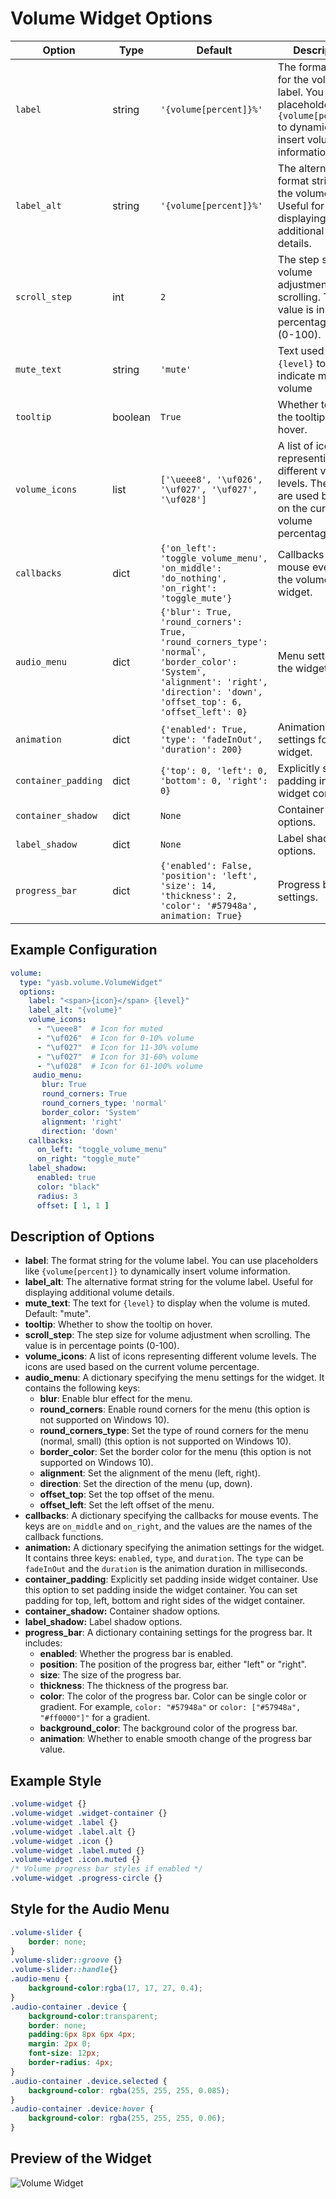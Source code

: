 # Volume Widget Options
| Option       | Type   | Default                                                                 | Description                                                                 |
|--------------|--------|-------------------------------------------------------------------------|-----------------------------------------------------------------------------|
| `label`      | string | `'{volume[percent]}%'`                                                  | The format string for the volume label. You can use placeholders like `{volume[percent]}` to dynamically insert volume information. |
| `label_alt`  | string | `'{volume[percent]}%'`                                                  | The alternative format string for the volume label. Useful for displaying additional volume details. |
| `scroll_step`     | int     | `2`                  | The step size for volume adjustment when scrolling. The value is in percentage points (0-100). |
| `mute_text` | string  | `'mute'` | Text used by `{level}` to indicate muted volume |
| `tooltip`  | boolean  | `True`        | Whether to show the tooltip on hover. |
| `volume_icons` | list  | `['\ueee8', '\uf026', '\uf027', '\uf027', '\uf028']`                    | A list of icons representing different volume levels. The icons are used based on the current volume percentage. |
| `callbacks`  | dict   | `{'on_left': 'toggle_volume_menu', 'on_middle': 'do_nothing', 'on_right': 'toggle_mute'}`                  | Callbacks for mouse events on the volume widget. |
| `audio_menu` | dict | `{'blur': True, 'round_corners': True, 'round_corners_type': 'normal', 'border_color': 'System', 'alignment': 'right', 'direction': 'down', 'offset_top': 6, 'offset_left': 0}` | Menu settings for the widget. |
| `animation`         | dict    | `{'enabled': True, 'type': 'fadeInOut', 'duration': 200}`               | Animation settings for the widget.                                          |
| `container_padding`  | dict | `{'top': 0, 'left': 0, 'bottom': 0, 'right': 0}`      | Explicitly set padding inside widget container. |
| `container_shadow`   | dict   | `None`                  | Container shadow options.                       |
| `label_shadow`         | dict   | `None`                  | Label shadow options.                 |
| `progress_bar`       | dict    | `{'enabled': False, 'position': 'left', 'size': 14, 'thickness': 2, 'color': '#57948a', animation: True}` | Progress bar settings.    |


## Example Configuration

```yaml
volume:
  type: "yasb.volume.VolumeWidget"
  options:
    label: "<span>{icon}</span> {level}"
    label_alt: "{volume}"
    volume_icons:
      - "\ueee8"  # Icon for muted
      - "\uf026"  # Icon for 0-10% volume
      - "\uf027"  # Icon for 11-30% volume
      - "\uf027"  # Icon for 31-60% volume
      - "\uf028"  # Icon for 61-100% volume
     audio_menu:
       blur: True
       round_corners: True
       round_corners_type: 'normal'
       border_color: 'System'
       alignment: 'right'
       direction: 'down'
    callbacks:
      on_left: "toggle_volume_menu"
      on_right: "toggle_mute"
    label_shadow:
      enabled: true
      color: "black"
      radius: 3
      offset: [ 1, 1 ]
```

## Description of Options

- **label**: The format string for the volume label. You can use placeholders like `{volume[percent]}` to dynamically insert volume information.
- **label_alt**: The alternative format string for the volume label. Useful for displaying additional volume details.
- **mute_text**: The text for `{level}` to display when the volume is muted. Default: "mute".
- **tooltip**: Whether to show the tooltip on hover.
- **scroll_step**: The step size for volume adjustment when scrolling. The value is in percentage points (0-100).
- **volume_icons**: A list of icons representing different volume levels. The icons are used based on the current volume percentage.
- **audio_menu**: A dictionary specifying the menu settings for the widget. It contains the following keys:
  - **blur**: Enable blur effect for the menu.
  - **round_corners**: Enable round corners for the menu (this option is not supported on Windows 10).
  - **round_corners_type**: Set the type of round corners for the menu (normal, small) (this option is not supported on Windows 10).
  - **border_color**: Set the border color for the menu (this option is not supported on Windows 10).
  - **alignment**: Set the alignment of the menu (left, right).
  - **direction**: Set the direction of the menu (up, down).
  - **offset_top**: Set the top offset of the menu.
  - **offset_left**: Set the left offset of the menu.
- **callbacks**: A dictionary specifying the callbacks for mouse events. The keys are `on_middle` and `on_right`, and the values are the names of the callback functions.
- **animation:** A dictionary specifying the animation settings for the widget. It contains three keys: `enabled`, `type`, and `duration`. The `type` can be `fadeInOut` and the `duration` is the animation duration in milliseconds.
- **container_padding**: Explicitly set padding inside widget container. Use this option to set padding inside the widget container. You can set padding for top, left, bottom and right sides of the widget container.
- **container_shadow:** Container shadow options.
- **label_shadow:** Label shadow options.
- **progress_bar**: A dictionary containing settings for the progress bar. It includes:
  - **enabled**: Whether the progress bar is enabled.
  - **position**: The position of the progress bar, either "left" or "right".
  - **size**: The size of the progress bar.
  - **thickness**: The thickness of the progress bar.
  - **color**: The color of the progress bar. Color can be single color or gradient. For example, `color: "#57948a"` or `color: ["#57948a", "#ff0000"]"` for a gradient.
  - **background_color**: The background color of the progress bar.
  - **animation**: Whether to enable smooth change of the progress bar value.

## Example Style
```css
.volume-widget {}
.volume-widget .widget-container {}
.volume-widget .label {}
.volume-widget .label.alt {}
.volume-widget .icon {}
.volume-widget .label.muted {}
.volume-widget .icon.muted {}
/* Volume progress bar styles if enabled */
.volume-widget .progress-circle {} 
```

## Style for the Audio Menu
```css
.volume-slider {
    border: none;
}
.volume-slider::groove {}
.volume-slider::handle{} 
.audio-menu {
    background-color:rgba(17, 17, 27, 0.4); 
}
.audio-container .device {
    background-color:transparent;
    border: none;
    padding:6px 8px 6px 4px;
    margin: 2px 0;
    font-size: 12px;
    border-radius: 4px;
}
.audio-container .device.selected {
    background-color: rgba(255, 255, 255, 0.085);
}
.audio-container .device:hover {
    background-color: rgba(255, 255, 255, 0.06);
}
```

## Preview of the Widget
![Volume Widget](assets/119849t2-ty6f89d1-as5e-9982-t6d7ddbdda70.png)
